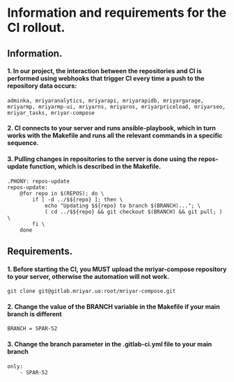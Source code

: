 # Information and requirements for the CI rollout.

## Information.

#### 1. In our project, the interaction between the repositories and CI is performed using webhooks that trigger CI every time a push to the repository data occurs:
```
adminka, mriyaranalytics, mriyarapi, mriyarapidb, mriyargarage, mriyarmp, mriyarmp-ui, mriyarns, mriyaros, mriyarpriceload, mriyarseo, mriyar_tasks, mriyar-compose
```

#### 2. CI connects to your server and runs ansible-playbook, which in turn works with the Makefile and runs all the relevant commands in a specific sequence.

#### 3. Pulling changes in repositories to the server is done using the repos-update function, which is described in the Makefile.
```
.PHONY: repos-update
repos-update:
	@for repo in $(REPOS); do \
		if [ -d ../$${repo} ]; then \
			echo "Updating $${repo} to branch $(BRANCH)..."; \
			( cd ../$${repo} && git checkout $(BRANCH) && git pull; ) \
		fi \
	done
```

## Requirements.

#### 1. Before starting the CI, you MUST upload the mriyar-compose repository to your server, otherwise the automation will not work.
```
git clone git@gitlab.mriyar.ua:root/mriyar-compose.git
```

#### 2. Change the value of the BRANCH variable in the Makefile if your main branch is different 
```
BRANCH = SPAR-52	
```

#### 3. Change the branch parameter in the .gitlab-ci.yml file to your main branch 

```
only:
    - SPAR-52

```
